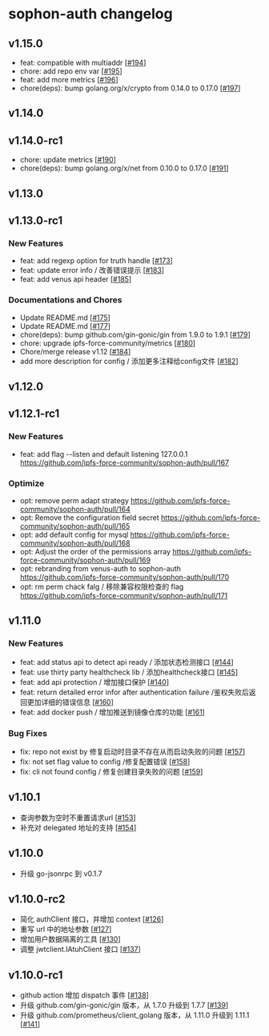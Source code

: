 # sophon-auth changelog

## v1.15.0

* feat: compatible with multiaddr [[#194](https://github.com/ipfs-force-community/sophon-auth/pull/194)]
* chore: add repo env var [[#195](https://github.com/ipfs-force-community/sophon-auth/pull/195)]
* feat: add more metrics [[#196](https://github.com/ipfs-force-community/sophon-auth/pull/196)]
* chore(deps): bump golang.org/x/crypto from 0.14.0 to 0.17.0 [[#197](https://github.com/ipfs-force-community/sophon-auth/pull/197)]

## v1.14.0

## v1.14.0-rc1

* chore: update metrics [[#190](https://github.com/ipfs-force-community/sophon-auth/pull/190)]
* chore(deps): bump golang.org/x/net from 0.10.0 to 0.17.0 [[#191](https://github.com/ipfs-force-community/sophon-auth/pull/191)]

## v1.13.0

## v1.13.0-rc1

### New Features

* feat: add regexp option for truth handle [[#173](https://github.com/ipfs-force-community/sophon-auth/pull/173)]
* feat: update error info / 改善错误提示 [[#183](https://github.com/ipfs-force-community/sophon-auth/pull/183)]
* feat: add venus api header [[#185](https://github.com/ipfs-force-community/sophon-auth/pull/185)]

### Documentations and Chores

* Update README.md [[#175](https://github.com/ipfs-force-community/sophon-auth/pull/175)]
* Update README.md [[#177](https://github.com/ipfs-force-community/sophon-auth/pull/177)]
* chore(deps): bump github.com/gin-gonic/gin from 1.9.0 to 1.9.1 [[#179](https://github.com/ipfs-force-community/sophon-auth/pull/179)]
* chore: upgrade ipfs-force-community/metrics [[#180](https://github.com/ipfs-force-community/sophon-auth/pull/180)]
* Chore/merge release v1.12 [[#184](https://github.com/ipfs-force-community/sophon-auth/pull/184)]
* add more description for config / 添加更多注释给config文件 [[#182](https://github.com/ipfs-force-community/sophon-auth/pull/182)]


## v1.12.0

## v1.12.1-rc1
### New Features
* feat: add flag --listen and default listening 127.0.0.1  https://github.com/ipfs-force-community/sophon-auth/pull/167

### Optimize
* opt: remove perm adapt strategy  https://github.com/ipfs-force-community/sophon-auth/pull/164
* opt: Remove the configuration field secret  https://github.com/ipfs-force-community/sophon-auth/pull/165
* opt: add default config for mysql  https://github.com/ipfs-force-community/sophon-auth/pull/168
* opt: Adjust the order of the permissions array  https://github.com/ipfs-force-community/sophon-auth/pull/169
* opt: rebranding from venus-auth to sophon-auth  https://github.com/ipfs-force-community/sophon-auth/pull/170
* opt: rm perm chack falg / 移除兼容权限检查的 flag  https://github.com/ipfs-force-community/sophon-auth/pull/171

## v1.11.0
### New Features
* feat: add status api to detect api ready / 添加状态检测接口 [[#144](https://github.com/ipfs-force-community/sophon-auth/pull/144)]
* feat: use thirty party healthcheck lib  / 添加healthcheck接口 [[#145](https://github.com/ipfs-force-community/sophon-auth/pull/145)]
* feat: add api protection / 增加接口保护  [[#140](https://github.com/ipfs-force-community/sophon-auth/pull/140)]
* feat: return detailed error infor after authentication failure  /鉴权失败后返回更加详细的错误信息 [[#160](https://github.com/ipfs-force-community/sophon-auth/pull/160)]
* feat: add docker push / 增加推送到镜像仓库的功能 [[#161](https://github.com/ipfs-force-community/sophon-auth/pull/161)]

### Bug Fixes

* fix: repo not exist by 修复启动时目录不存在从而启动失败的问题 [[#157](https://github.com/ipfs-force-community/sophon-auth/pull/157)]
* fix: not set flag value to config  /修复配置错误 [[#158](https://github.com/ipfs-force-community/sophon-auth/pull/158)]
* fix: cli not found config  / 修复创建目录失败的问题 [[#159](https://github.com/ipfs-force-community/sophon-auth/pull/159)]


## v1.10.1

* 查询参数为空时不重置请求url [[#153](https://github.com/ipfs-force-community/sophon-auth/pull/153)]
* 补充对 delegated 地址的支持 [[#154](https://github.com/ipfs-force-community/sophon-auth/pull/154)]

## v1.10.0

* 升级 go-jsonrpc 到 v0.1.7

## v1.10.0-rc2

* 简化 authClient 接口，并增加 context [[#126](https://github.com/ipfs-force-community/sophon-auth/pull/126)]
* 重写 url 中的地址参数 [[#127](https://github.com/ipfs-force-community/sophon-auth/pull/127)]
* 增加用户数据隔离的工具 [[#130](https://github.com/ipfs-force-community/sophon-auth/pull/130)]
* 调整 jwtclient.IAtuhClient 接口 [[#137](https://github.com/ipfs-force-community/sophon-auth/pull/137)]

## v1.10.0-rc1

* github action 增加 dispatch 事件 [[#138](https://github.com/ipfs-force-community/sophon-auth/pull/138)]
* 升级 github.com/gin-gonic/gin 版本，从 1.7.0 升级到 1.7.7 [[#139](https://github.com/ipfs-force-community/sophon-auth/pull/139)]
* 升级 github.com/prometheus/client_golang 版本，从 1.11.0 升级到 1.11.1 [[#141](https://github.com/ipfs-force-community/sophon-auth/pull/141)]
